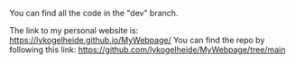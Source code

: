 You can find all the code in the "dev" branch.

The link to my personal website is: https://lykogelheide.github.io/MyWebpage/
You can find the repo by following this link: https://github.com/lykogelheide/MyWebpage/tree/main
